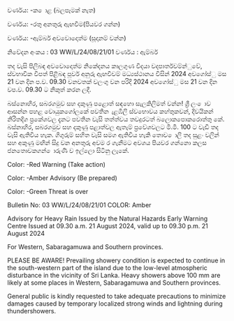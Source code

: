 වර්ණය: -ක ොළ (බලපෑමක් නැත)

වර්ණය: -රතු අනතුරු ඇඟවීම(පියවර ගන්න)

වර්ණය: -ඇම්බර් අවවොදොත්ම (සූදානම් වන්න)

නිවේදන අංකය : 03 WW/L/24/08/21/01 වර්ණය : ඇම්බර්

තද වැසි පිලිබඳ අවවොදොත්ම නිකේදනය කාලගුණ විදයා වදපාර්තවම්න්ුවේ, ස්වභාවික විපත් පිළිබඳ පූර්ව අනුරු ඇඟවීවම් මධ්‍යස්ථානය විසින් 2024 අවගෝස්ු මස 21 වන දින ප.ව. 09.30 වනවතක් වලංගු වන පරිදි 2024 අවගෝස්ු මස 21 වන දින වප.ව. 09.30 ට නිකුත් කරන ලදී.

බස්නොහිර, සබරගමුව සහ දකුණු පළොත් සඳහො සැලකිලිමත් වන්න! ශ්‍රී ලං ොව ආසන්න පහළ වොයුකගෝලකේ පවතින ැළඹිලි ස්වභොවය කහ්තුකවන්, දිවයිකන් නිරිතදිග ප්‍රකේශවල දැනට පවතින වැසි තත්ත්වය තවදුරටත් බලොකපොකරොත්තු කේ. බස්නාහිර, සබරගමුව සහ දකුණු පළාත්වල ඇතැම් ප්‍රවේශවලට මි.මී. 100 ට වැඩි තද වැසි ඇතිවිය හැක. ගිගුරුම් සහිත වැසි සමග ඇතිවිය හැකි තොව ොලි තද සුළං වලින් සහ අකුණු මඟින් සිදු වන අනතුරු අවම ර ගැනීමට අවශය පියවර ගන්නො කලස ජනතොවකගන් ොරුණි ව ඉල්ලො සිටිනු ලැකේ.

Color: -Red Warning (Take action)

Color: -Amber Advisory (Be prepared)

Color: -Green Threat is over

Bulletin No: 03 WW/L/24/08/21/01 COLOR: Amber

Advisory for Heavy Rain Issued by the Natural Hazards Early Warning Centre Issued at 09.30 a.m. 21 August 2024, valid up to 09.30 p.m. 21 August 2024

For Western, Sabaragamuwa and Southern provinces.

PLEASE BE AWARE! Prevailing showery condition is expected to continue in the south-western part of the island due to the low-level atmospheric disturbance in the vicinity of Sri Lanka. Heavy showers above 100 mm are likely at some places in Western, Sabaragamuwa and Southern provinces.

General public is kindly requested to take adequate precautions to minimize damages caused by temporary localized strong winds and lightning during thundershowers.